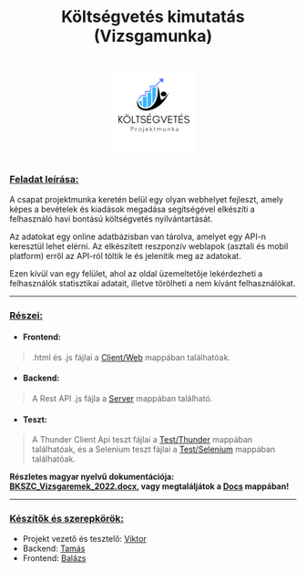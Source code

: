 <h1 align="center">Költségvetés kimutatás (Vizsgamunka)<h1>

<p align="center" >
    <img src="/Client/Web/pictures/logo.png"
         alt="Saját logó">
</p>

### <ins>Feladat leírása:</ins>

A csapat projektmunka keretén belül egy olyan webhelyet fejleszt, amely képes a bevételek és kiadások megadása segítségével elkészíti a felhasználó havi bontású költségvetés nyilvántartását.

Az adatokat egy online adatbázisban van tárolva, amelyet egy API-n keresztül lehet elérni. Az elkészített reszponzív weblapok (asztali és mobil platform) erről az API-ról töltik le és jelenítik meg az adatokat.

Ezen kívül van egy felület, ahol az oldal üzemeltetője lekérdezheti a felhasználók statisztikai adatait, illetve törölheti a nem kívánt felhasználókat.
***
### <ins>Részei:</ins>

- #### Frontend: 

> .html és .js fájlai a [Client/Web](https://github.com/buviktor/Project_MK/tree/main/Client/Web) mappában találhatóak.

- #### Backend: 

> A Rest API .js fájla a [Server](https://github.com/buviktor/Project_MK/tree/main/Server) mappában található.

- #### Teszt: 

> A Thunder Client Api teszt fájlai a [Test/Thunder](https://github.com/buviktor/Project_MK/tree/main/Test/Thunder) mappában találhatóak, és a Selenium teszt fájlai a [Test/Selenium](https://github.com/buviktor/Project_MK/tree/main/Test/Selenium) mappában találhatóak.

**Részletes magyar nyelvű dokumentációja: [BKSZC_Vizsgaremek_2022.docx](https://github.com/buviktor/Project_MK/blob/main/Docs/BKSZC_Vizsgaremek_2022.docx), vagy megtaláljátok a [Docs](https://github.com/buviktor/Project_MK/tree/main/Docs) mappában!**
***
### <ins>Készítők és szerepkörök:</ins>

- Projekt vezető és tesztelő: [Viktor](https://github.com/buviktor)
- Backend: [Tamás](https://github.com/Tamasd9182)
- Frontend: [Balázs](https://github.com/Baluukaa)
